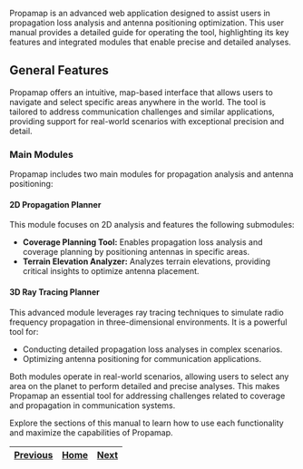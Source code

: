 
Propamap is an advanced web application designed to assist users in propagation loss analysis and antenna positioning optimization. This user manual provides a detailed guide for operating the tool, highlighting its key features and integrated modules that enable precise and detailed analyses.

## General Features

Propamap offers an intuitive, map-based interface that allows users to navigate and select specific areas anywhere in the world. The tool is tailored to address communication challenges and similar applications, providing support for real-world scenarios with exceptional precision and detail.

### Main Modules

Propamap includes two main modules for propagation analysis and antenna positioning:

#### **2D Propagation Planner**

This module focuses on 2D analysis and features the following submodules:

- **Coverage Planning Tool:** Enables propagation loss analysis and coverage planning by positioning antennas in specific areas.
- **Terrain Elevation Analyzer:** Analyzes terrain elevations, providing critical insights to optimize antenna placement.

#### **3D Ray Tracing Planner**

This advanced module leverages ray tracing techniques to simulate radio frequency propagation in three-dimensional environments. It is a powerful tool for:

- Conducting detailed propagation loss analyses in complex scenarios.
- Optimizing antenna positioning for communication applications.

Both modules operate in real-world scenarios, allowing users to select any area on the planet to perform detailed and precise analyses. This makes Propamap an essential tool for addressing challenges related to coverage and propagation in communication systems.

Explore the sections of this manual to learn how to use each functionality and maximize the capabilities of Propamap.


| [Previous](Home) | [Home](home)     | [Next](Registration-and-Access) |
|-------------------|:-----------------:|--------------:|

